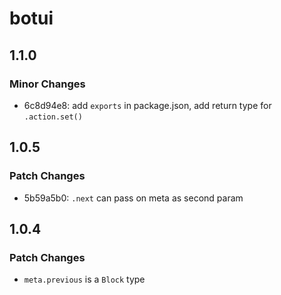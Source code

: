 # botui

## 1.1.0

### Minor Changes

- 6c8d94e8: add `exports` in package.json, add return type for `.action.set()`

## 1.0.5

### Patch Changes

- 5b59a5b0: `.next` can pass on meta as second param

## 1.0.4

### Patch Changes

- `meta.previous` is a `Block` type
